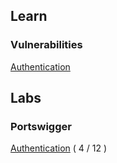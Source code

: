 
## Learn

### Vulnerabilities

[Authentication](/learn/vulnerabilities/authentication.md)


## Labs

### Portswigger

[Authentication](/practice/labs/portswigger/authentication.md) ( 4 / 12 )
